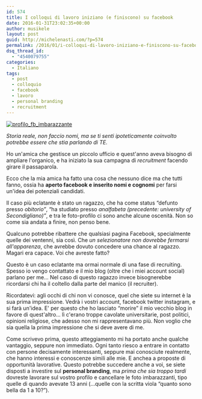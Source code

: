 ```yaml
---
id: 574
title: I colloqui di lavoro iniziano (e finiscono) su facebook
date: 2016-01-31T23:02:35+00:00
author: musikele
layout: post
guid: http://michelenasti.com/?p=574
permalink: /2016/01/i-colloqui-di-lavoro-iniziano-e-finiscono-su-facebook/
dsq_thread_id:
  - "4540079755"
categories:
  - Italiano
tags:
  - post
  - colloquio
  - facebook
  - lavoro
  - personal branding
  - recruitment
---
```

<a href="https://i1.wp.com/michelenasti.com/wp-content/uploads/2016/01/profilo_fb_imbarazzante.jpg" rel="attachment wp-att-575"><img class="aligncenter size-full wp-image-575" src="https://i1.wp.com/michelenasti.com/wp-content/uploads/2016/01/profilo_fb_imbarazzante.jpg?fit=920%2C623" alt="profilo_fb_imbarazzante" srcset="https://i1.wp.com/michelenasti.com/wp-content/uploads/2016/01/profilo_fb_imbarazzante.jpg?w=974 974w, https://i1.wp.com/michelenasti.com/wp-content/uploads/2016/01/profilo_fb_imbarazzante.jpg?resize=300%2C203 300w, https://i1.wp.com/michelenasti.com/wp-content/uploads/2016/01/profilo_fb_imbarazzante.jpg?resize=768%2C520 768w, https://i1.wp.com/michelenasti.com/wp-content/uploads/2016/01/profilo_fb_imbarazzante.jpg?resize=700%2C474 700w" sizes="(max-width: 920px) 100vw, 920px" data-recalc-dims="1" /></a>

_Storia reale, non faccio nomi, ma se ti senti ipoteticamente coinvolto potrebbe essere che stia parlando di TE._ 

Ho un'amica che gestisce un piccolo ufficio e quest'anno aveva bisogno di ampliare l'organico, e ha iniziato la sua campagna di _recruitment_ facendo girare il passaparola.

Ecco che la mia amica ha fatto una cosa che nessuno dice ma che tutti fanno, ossia ha **aperto facebook e inserito nomi e cognomi** per farsi un'idea dei potenziali candidati.

Il caso più eclatante è stato un ragazzo, che ha come status &#8220;defunto presso _obitorio&#8221;_, &#8220;ha studiato presso _analfabeta (precedente: university of Secondigliano)&#8221;_, e tra le foto-profilo ci sono anche alcune oscenità. Non so come sia andata a finire, non penso bene.

Qualcuno potrebbe ribattere che qualsiasi pagina Facebook, specialmente quelle dei ventenni, sia così. Che _un selezionatore non dovrebbe fermarsi all'apparenza_, che avrebbe dovuto concedere una chance al ragazzo. Magari era capace. Voi che avreste fatto?

Questo è un caso eclatante ma ormai normale di una fase di recruiting. Spesso io vengo contattato e il mio blog (oltre che i miei account social) parlano per me... Nel caso di questo ragazzo invece bisognerebbe ricordarsi chi ha il coltello dalla parte del manico (il recruiter).

Ricordatevi: agli occhi di chi non vi conosce, quel che siete su internet è la sua prima impressione. Vedrà i vostri account, facebook twitter instagram, e si farà un'idea. E' per questo che ho lasciato &#8220;morire&#8221; il mio vecchio blog in favore di quest'altro... lì c'erano troppe cavolate universitarie, post politici, opinioni religiose, che adesso non mi rappresentavano più. Non voglio che sia quella la prima impressione che si deve avere di me.

Come scrivevo prima, questo atteggiamento mi ha portato anche qualche vantaggio, seppure non immediato. Ogni tanto riesco a entrare in contatto con persone decisamente interessanti, seppure mai conosciute realmente, che hanno interessi e conoscenze simili alle mie. E anchea a proposte di opportunità lavorative. Questo potrebbe succedere anche a voi, se siete disposti a investire sul **personal branding**, ma _prima che sia troppo tardi_ dovreste lavorare sul vostro profilo e cancellare le foto imbarazzanti, tipo quelle di quando avevate 13 anni (...quelle con la scritta viola &#8220;quanto sono bella da 1 a 10?&#8221;).